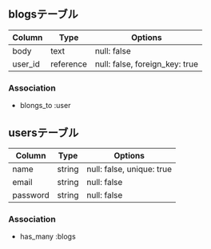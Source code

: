 
## blogsテーブル
|Column|Type|Options|
|------|----|-------|
|body|text|null: false|
|user_id|reference|null: false, foreign_key: true|

### Association
- blongs_to :user

## usersテーブル
|Column|Type|Options|
|------|----|-------|
|name|string|null: false, unique: true|
|email|string|null: false |
|password|string|null: false |

### Association
- has_many :blogs
